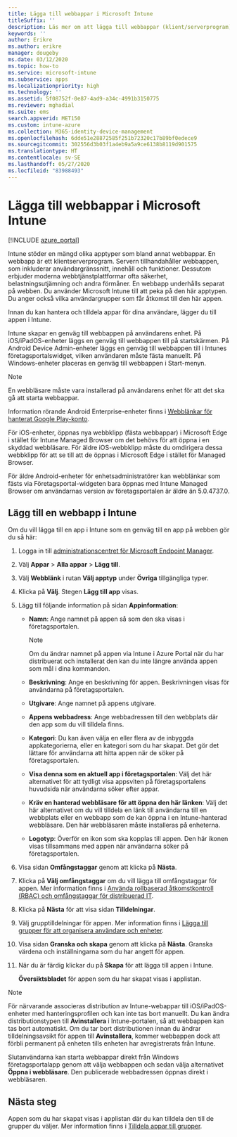 ```yaml
---
title: Lägga till webbappar i Microsoft Intune
titleSuffix: ''
description: Läs mer om att lägga till webbappar (klient/serverprogram) i Microsoft Intune.
keywords: ''
author: Erikre
ms.author: erikre
manager: dougeby
ms.date: 03/12/2020
ms.topic: how-to
ms.service: microsoft-intune
ms.subservice: apps
ms.localizationpriority: high
ms.technology: ''
ms.assetid: 5f08752f-0e87-4ad9-a34c-4991b3150775
ms.reviewer: mghadial
ms.suite: ems
search.appverid: MET150
ms.custom: intune-azure
ms.collection: M365-identity-device-management
ms.openlocfilehash: 6dde51e28872585f251b72320c17b89bf0edece9
ms.sourcegitcommit: 302556d3b03f1a4eb9a5a9ce6138b8119d901575
ms.translationtype: HT
ms.contentlocale: sv-SE
ms.lasthandoff: 05/27/2020
ms.locfileid: "83988493"
---
```

# <a name="add-web-apps-to-microsoft-intune"></a>Lägga till webbappar i Microsoft Intune

[!INCLUDE [azure_portal](../includes/azure_portal.md)]

Intune stöder en mängd olika apptyper som bland annat webbappar. En webbapp är ett klientserverprogram. Servern tillhandahåller webbappen, som inkluderar användargränssnitt, innehåll och funktioner. Dessutom erbjuder moderna webbtjänstplattformar ofta säkerhet, belastningsutjämning och andra förmåner. En webbapp underhålls separat på webben. Du använder Microsoft Intune till att peka på den här apptypen. Du anger också vilka användargrupper som får åtkomst till den här appen. 

Innan du kan hantera och tilldela appar för dina användare, lägger du till appen i Intune. 

Intune skapar en genväg till webbappen på användarens enhet. På iOS/iPadOS-enheter läggs en genväg till webbappen till på startskärmen. På Android Device Admin-enheter läggs en genväg till webbappen till i Intunes företagsportalswidget, vilken användaren måste fästa manuellt. På Windows-enheter placeras en genväg till webbappen i Start-menyn.

> [!Note]
> En webbläsare måste vara installerad på användarens enhet för att det ska gå att starta webbappar. 
> 
> Information rörande Android Enterprise-enheter finns i [Webblänkar för hanterat Google Play-konto](apps-add-android-for-work.md#managed-google-play-web-links).
> 
> För iOS-enheter, öppnas nya webbklipp (fästa webbappar) i Microsoft Edge i stället för Intune Managed Browser om det behövs för att öppna i en skyddad webbläsare. För äldre iOS-webbklipp måste du omdirigera dessa webbklipp för att se till att de öppnas i Microsoft Edge i stället för Managed Browser.
>
> För äldre Android-enheter för enhetsadministratörer kan webblänkar som fästs via Företagsportal-widgeten bara öppnas med Intune Managed Browser om användarnas version av företagsportalen är äldre än 5.0.4737.0. 

## <a name="add-a-web-app-to-intune"></a>Lägg till en webbapp i Intune
Om du vill lägga till en app i Intune som en genväg till en app på webben gör du så här:

1. Logga in till [administrationscentret för Microsoft Endpoint Manager](https://go.microsoft.com/fwlink/?linkid=2109431).
2. Välj **Appar** > **Alla appar** > **Lägg till**.
3. Välj **Webblänk** i rutan **Välj apptyp** under **Övriga** tillgängliga typer.
4. Klicka på **Välj**. Stegen **Lägg till app** visas.
5. Lägg till följande information på sidan **Appinformation**:
    - **Namn**:  Ange namnet på appen så som den ska visas i företagsportalen. 

        > [!NOTE]
        > Om du ändrar namnet på appen via Intune i Azure Portal när du har distribuerat och installerat den kan du inte längre använda appen som mål i dina kommandon.

    - **Beskrivning**: Ange en beskrivning för appen. Beskrivningen visas för användarna på företagsportalen.
    - **Utgivare**: Ange namnet på appens utgivare.
    - **Appens webbadress**: Ange webbadressen till den webbplats där den app som du vill tilldela finns.
    - **Kategori**: Du kan även välja en eller flera av de inbyggda appkategorierna, eller en kategori som du har skapat. Det gör det lättare för användarna att hitta appen när de söker på företagsportalen.
    - **Visa denna som en aktuell app i företagsportalen**: Välj det här alternativet för att tydligt visa appsviten på företagsportalens huvudsida när användarna söker efter appar.
    - **Kräv en hanterad webbläsare för att öppna den här länken**: Välj det här alternativet om du vill tilldela en länk till användarna till en webbplats eller en webbapp som de kan öppna i en Intune-hanterad webbläsare. Den här webbläsaren måste installeras på enheterna.
    - **Logotyp**: Överför en ikon som ska kopplas till appen. Den här ikonen visas tillsammans med appen när användarna söker på företagsportalen.
6. Visa sidan **Omfångstaggar** genom att klicka på **Nästa**.
7. Klicka på **Välj omfångstaggar** om du vill lägga till omfångstaggar för appen. Mer information finns i [Använda rollbaserad åtkomstkontroll (RBAC) och omfångstaggar för distribuerad IT](../fundamentals/scope-tags.md).
8. Klicka på **Nästa** för att visa sidan **Tilldelningar**.
9. Välj grupptilldelningar för appen. Mer information finns i [Lägga till grupper för att organisera användare och enheter](../fundamentals/groups-add.md). 
10. Visa sidan **Granska och skapa** genom att klicka på **Nästa**. Granska värdena och inställningarna som du har angett för appen.
11. När du är färdig klickar du på **Skapa** för att lägga till appen i Intune.

    **Översiktsbladet** för appen som du har skapat visas i applistan.

> [!Note]
> För närvarande associeras distribution av Intune-webappar till iOS/iPadOS-enheter med hanteringsprofilen och kan inte tas bort manuellt. Du kan ändra distributionstypen till **Avinstallera** i Intune-portalen, så att webbappen kan tas bort automatiskt. Om du tar bort distributionen innan du ändrar tilldelningsavsikt för appen till **Avinstallera**, kommer webbappen dock att förbli permanent på enheten tills enheten har avregistrerats från Intune.

Slutanvändarna kan starta webbappar direkt från Windows företagsportalapp genom att välja webbappen och sedan välja alternativet **Öppna i webbläsare**. Den publicerade webbadressen öppnas direkt i webbläsaren. 

## <a name="next-steps"></a>Nästa steg

Appen som du har skapat visas i applistan där du kan tilldela den till de grupper du väljer. Mer information finns i [Tilldela appar till grupper](apps-deploy.md). 
